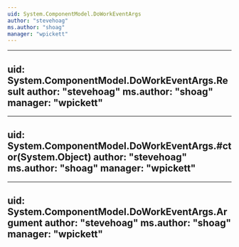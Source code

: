 ```yaml
---
uid: System.ComponentModel.DoWorkEventArgs
author: "stevehoag"
ms.author: "shoag"
manager: "wpickett"
---
```


---
uid: System.ComponentModel.DoWorkEventArgs.Result
author: "stevehoag"
ms.author: "shoag"
manager: "wpickett"
---

---
uid: System.ComponentModel.DoWorkEventArgs.#ctor(System.Object)
author: "stevehoag"
ms.author: "shoag"
manager: "wpickett"
---

---
uid: System.ComponentModel.DoWorkEventArgs.Argument
author: "stevehoag"
ms.author: "shoag"
manager: "wpickett"
---
